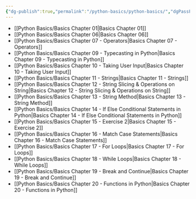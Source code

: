 ```yaml
---
{"dg-publish":true,"permalink":"/python-basics/python-basics/","dgPassFrontmatter":true,"noteIcon":"1","created":"2023-12-10T08:54:08.076+05:30","updated":"2023-12-20T12:01:16.424+05:30"}
---
```



- [[Python Basics/Basics Chapter 01\|Basics Chapter 01]]
- [[Python Basics/Basics Chapter 06\|Basics Chapter 06]]
- [[Python Basics/Basics Chapter 07 - Operators\|Basics Chapter 07 - Operators]]
- [[Python Basics/Basics Chapter 09 - Typecasting in Python\|Basics Chapter 09 - Typecasting in Python]]
- [[Python Basics/Basics Chapter 10 - Taking User Input\|Basics Chapter 10 - Taking User Input]]
- [[Python Basics/Basics Chapter 11 - Strings\|Basics Chapter 11 - Strings]]
- [[Python Basics/Basics Chapter 12 - String Slicing & Operations on String\|Basics Chapter 12 - String Slicing & Operations on String]]
- [[Python Basics/Basics Chapter 13 - String Method\|Basics Chapter 13 - String Method]]
- [[Python Basics/Basics Chapter 14 - If Else Conditional Statements in Python\|Basics Chapter 14 - If Else Conditional Statements in Python]]
- [[Python Basics/Basics Chapter 15 - Exercise 2\|Basics Chapter 15 - Exercise 2]]
- [[Python Basics/Basics Chapter 16 - Match Case Statements\|Basics Chapter 16 - Match Case Statements]]
- [[Python Basics/Basics Chapter 17 - For Loops\|Basics Chapter 17 - For Loops]]
- [[Python Basics/Basics Chapter 18 - While Loops\|Basics Chapter 18 - While Loops]]
- [[Python Basics/Basics Chapter 19 - Break and Continue\|Basics Chapter 19 - Break and Continue]]
- [[Python Basics/Basics Chapter 20 - Functions in Python\|Basics Chapter 20 - Functions in Python]]


